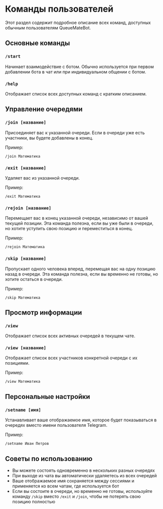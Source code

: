# Команды пользователей

Этот раздел содержит подробное описание всех команд, доступных обычным пользователям QueueMateBot.

## Основные команды

### `/start`

Начинает взаимодействие с ботом. Обычно используется при первом добавлении бота в чат или при индивидуальном общении с ботом.

### `/help`

Отображает список всех доступных команд с кратким описанием.

## Управление очередями

### `/join [название]`

Присоединяет вас к указанной очереди. Если в очереди уже есть участники, вы будете добавлены в конец.

Пример:
```
/join Математика
```

### `/exit [название]`

Удаляет вас из указанной очереди.

Пример:
```
/exit Математика
```

### `/rejoin [название]`

Перемещает вас в конец указанной очереди, независимо от вашей текущей позиции.
Эта команда полезна, если вы уже были в очереди, но хотите уступить свою позицию и переместиться в конец.

Пример:
```
/rejoin Математика
```

### `/skip [название]`

Пропускает одного человека вперед, перемещая вас на одну позицию назад в очереди.
Эта команда полезна, если вы временно не готовы, но хотите остаться в очереди.

Пример:
```
/skip Математика
```

## Просмотр информации

### `/view`

Отображает список всех активных очередей в текущем чате.

### `/view [название]`

Отображает список всех участников конкретной очереди с их позициями.

Пример:
```
/view Математика
```

## Персональные настройки

### `/setname [имя]`

Устанавливает ваше отображаемое имя, которое будет показываться в очередях вместо имени пользователя Telegram.

Пример:
```
/setname Иван Петров
```

## Советы по использованию

- Вы можете состоять одновременно в нескольких разных очередях
- При выходе из чата вы автоматически удаляетесь из всех очередей
- Ваше отображаемое имя сохраняется между сессиями и применяется ко всем чатам, где используется бот
- Если вы состоите в очереди, но временно не готовы, используйте команду `/skip` вместо `/exit` и `/join`, чтобы не потерять свою позицию полностью 